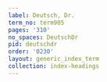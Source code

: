 ```yaml
---
label: Deutsch, Dr.
term_no: term905
pages: '310'
no_spaces: DeutschDr
pid: deutschdr
order: '0230'
layout: generic_index_term
collection: index-headings
---
```

